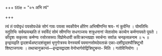 +++
title = "०५ अभि त्यं"

+++

त्यं तं पयोवृधं पयसोवर्धकं सोगं गावः पयसा स्वकीयेन क्षीरेण अभिश्रीणन्ति श्रय- णं कुर्वन्ति । योमतिभिः स्तुतिभिः सर्वम्प्रयच्छति तं स्वर्विदं सोमं स्रीणन्ति सधनञ्जयः शत्रुधनानां जेतासोमः काव्येन कर्मणापवते पूयते । कीदृशः सकृत्व्यः कर्मण्यः रसोरसरूपः विप्रोमेधावी कविःक्रान्तप्रज्ञः स्वर्चनाः सर्वान्नः चनइत्यन्ननाम ॥ ५ ॥इन्द्रायइति द्वादशर्चंअष्टादशंसूक्तं भृगुगोत्रस्य वेनस्यार्षं पवमानसोमदेवताकं एका-दशीद्वादश्यौत्रिष्टुभौ शिष्टाजगत्यः । तथाचानुक्रान्तं—इन्द्रायद्वादश वेनोभार्गवोद्वित्रिष्टुबन्त- मिति । गतोविनियोगः ।